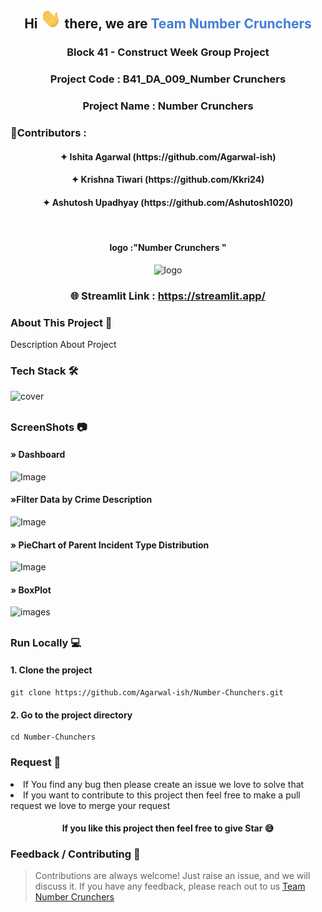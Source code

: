 <div align="center">
<h2> Hi <img src="https://raw.githubusercontent.com/ABSphreak/ABSphreak/master/gifs/Hi.gif" width="33"> there, we are <span style="color: #447ED5">Team Number Crunchers</span></h2>
 
</div>

<div align="center">
       
 <h3>Block 41 - Construct Week Group Project</h3>
 <h3>Project Code : B41_DA_009_Number Crunchers </h3>
  <h3>Project Name : Number Crunchers</h3>
  
 </div>

<div align="center">
<h3 align="left">👷Contributors :</h3>

<h4>✦ Ishita Agarwal (https://github.com/Agarwal-ish) </h4>
<h4>✦ Krishna Tiwari (https://github.com/Kkri24) </h4>
<h4>✦ Ashutosh Upadhyay (https://github.com/Ashutosh1020) </h4>

</div>

<br/>
<div align="center">

 <h4>logo :"Number Crunchers "</h4>

![logo](https://)

 ### 🌐 Streamlit Link : https://streamlit.app/
 
 </div>


<h3 align="left"> About This Project 📖</h3>

 <div aling="left">

  <p>   Description About Project     </p>

  </div>

### Tech Stack 🛠
![cover](https://upload.wikimedia.org/wikipedia/commons/c/c3/Python-logo-notext.svg)

##

### ScreenShots 📷
<h4>» Dashboard </h4>


![ Image]()

 
 <h4>»Filter Data by Crime Description </h4>
 
 ![ Image ]()


 
   <h4>» PieChart of Parent Incident Type Distribution </h4>
  
![ Image ]()


 <h4>» BoxPlot  </h4>
 
 
 ![images]()

 
 ##

 ### Run Locally  💻

<h4>1. Clone the project </h4>

```
git clone https://github.com/Agarwal-ish/Number-Chunchers.git

```
<h4>2. Go to the project directory </h4> 

```
cd Number-Chunchers
```

### Request  🤗
<div>
<li>If You find any bug then please create an issue we love to solve that</li>
<li>If you want to contribute to this project then feel free to make a pull request we love to merge your request</li>
 </div>
   
  <div align="center">
   <h4>  If you like this project then feel free to give Star 😅</h4>
   </div>
  
 ### Feedback / Contributing 🤝
 > Contributions are always welcome! Just raise an issue, and we will discuss it.
  > If you have any feedback, please reach out to us <a href="mailto: uashutosh309@gmail.com">Team Number Crunchers</a>


 
